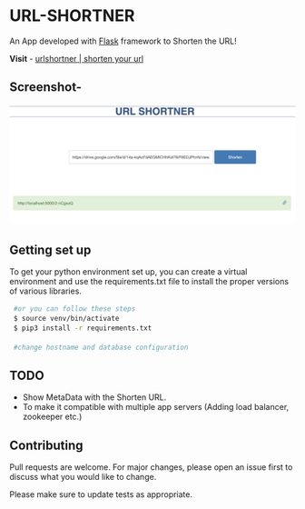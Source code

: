 # URL-SHORTNER

An App developed with [Flask](https://flask.palletsprojects.com/en/1.1.x/) framework to Shorten the URL!

**Visit** - [urlshortner | shorten your url](https://vip-vik-short.herokuapp.com/)
## Screenshot-
![](/static/screenshot.png)

## Getting set up
To get your python environment set up, you can create a virtual environment and use the requirements.txt file to install the proper versions of various libraries.
```bash
 #or you can follow these steps
 $ source venv/bin/activate
 $ pip3 install -r requirements.txt
 
 #change hostname and database configuration
```

## TODO

- Show MetaData with the Shorten URL.
- To make it compatible with multiple app servers (Adding load balancer, zookeeper etc.)

## Contributing
Pull requests are welcome. For major changes, please open an issue first to discuss what you would like to change.

Please make sure to update tests as appropriate.

